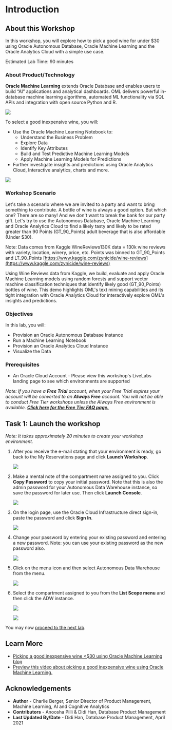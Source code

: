 # Introduction

## About this Workshop

In this workshop, you will explore how to pick a good wine for under $30 using Oracle Autonomous Database, Oracle Machine Learning and the Oracle Analytics Cloud with a simple use case.

Estimated Lab Time: 90 minutes

### About Product/Technology

**Oracle Machine Learning** extends Oracle Database and enables users to build “AI” applications and analytical dashboards. OML delivers powerful in-database machine learning algorithms, automated ML functionality via SQL APIs and integration with open source Python and R.

![](./images/OML.png)

To select a good inexpensive wine, you will:
- Use the Oracle Machine Learning Notebook to:
    - Understand the Business Problem
    - Explore Data
    - Identify Key Attributes
    - Build and Test Predictive Machine Learning Models
    - Apply Machine Learning Models for Predictions
- Further investigate insights and predictions using Oracle Analytics Cloud, Interactive analytics, charts and more.

![](./images/OML-problem.png)

### Workshop Scenario

Let's take a scenario where we are invited to a party and want to bring something to contribute. A bottle of wine is always a good option. But which one? There are so many! And we don't want to break the bank for our party gift. Let's try to use the Autonomous Database, Oracle Machine Learning and Oracle Analytics Cloud to find a likely tasty and likely to be rated greater than 90 Points (GT\_90\_Points) adult beverage that is also affordable (Under $30).

Note:  Data comes from Kaggle WineReviews130K data = 130k wine reviews with variety, location, winery, price, etc. Points was binned to GT\_90\_Points and LT\_90\_Points  [https://www.kaggle.com/zynicide/wine-reviews](https://www.kaggle.com/zynicide/wine-reviews)

Using Wine Reviews data from Kaggle, we build, evaluate and apply Oracle Machine Learning models using random forests and support vector machine classification techniques that identify likely good (GT\_90\_Points) bottles of wine. This demo highlights OML's text mining capabilities and its tight integration with Oracle Analytics Cloud for interactively explore OML's insights and predictions.

### Objectives

In this lab, you will:
* Provision an Oracle Autonomous Database Instance
* Run a Machine Learning Notebook
* Provision an Oracle Analytics Cloud Instance
* Visualize the Data

### Prerequisites

* An Oracle Cloud Account - Please view this workshop's LiveLabs landing page to see which environments are supported

*Note: If you have a **Free Trial** account, when your Free Trial expires your account will be converted to an **Always Free** account. You will not be able to conduct Free Tier workshops unless the Always Free environment is available. **[Click here for the Free Tier FAQ page.](https://www.oracle.com/cloud/free/faq.html)***

<if type="livelabs">

## Task 1: Launch the workshop

*Note: It takes approximately 20 minutes to create your workshop environment.*

1. After you receive the e-mail stating that your environment is ready, go back to the My Reservations page and click **Launch Workshop**.

    ![](images/my-reservations.png)

2. Make a mental note of the compartment name assigned to you. Click **Copy Password** to copy your initial password. Note that this is also the admin password for your Autonomous Data Warehouse instance, so save the password for later use. Then click **Launch Console**.

    ![](images/launch-page.png)

3. On the login page, use the Oracle Cloud Infrastructure direct sign-in, paste the password and click **Sign In**.

    ![](images/login-console.png)

4. Change your password by entering your existing password and entering a new password. Note: you can use your existing password as the new password also.

    ![](images/change-password.png)

5. Click on the menu icon and then select Autonomous Data Warehouse from the menu.

	![](https://objectstorage.us-phoenix-1.oraclecloud.com/p/SJgQwcGUvQ4LqtQ9xGsxRcgoSN19Wip9vSdk-D_lBzi7bhDP6eG1zMBl0I21Qvaz/n/c4u02/b/common/o/images/console/database-adw.png " ")

6. Select the compartment assigned to you from the **List Scope menu** and then click the ADW instance.

    ![](images/select-compartment.png)

    ![](images/adw-instance.png)

You may now [proceed to the next lab](#next).

</if>

## Learn More

* [Picking a good inexpensive wine <$30 using Oracle Machine Learning blog](https://blogs.oracle.com/machinelearning/picking-a-good-inexpensive-wine-%3c30-using-oracle-machine-learning)
* [Preview this video about picking a good inexpensive wine using Oracle Machine Learning.](https://www.youtube.com/watch?v=nKDWODevoKQ&t=5s)

## Acknowledgements

* **Author** - Charlie Berger, Senior Director of Product Management, Machine Learning, AI and Cognitive Analytics
* **Contributors** -  Anoosha Pilli & Didi Han, Database Product Management
* **Last Updated By/Date** - Didi Han, Database Product Management,  April 2021